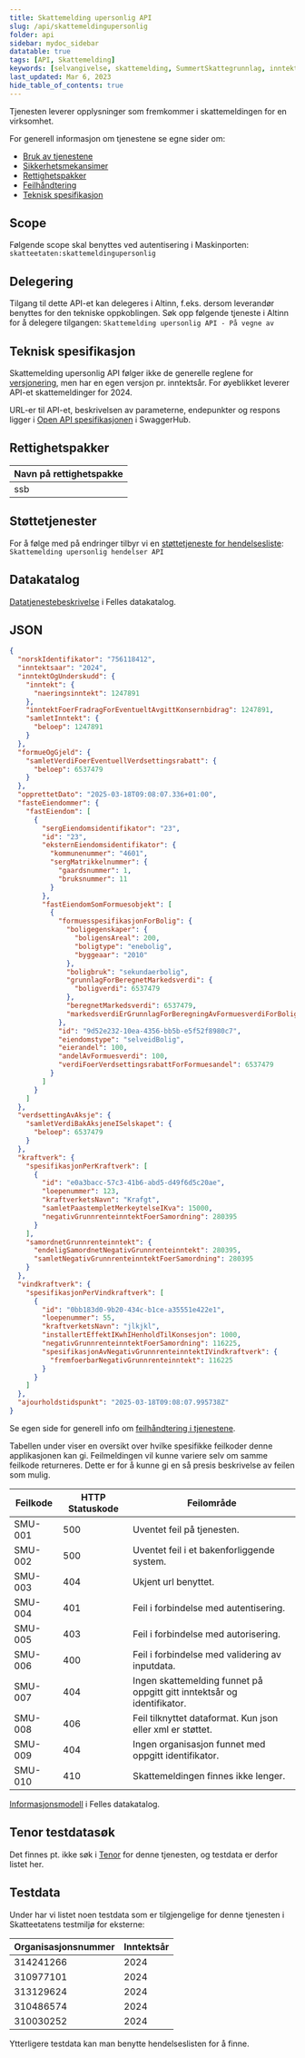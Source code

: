 ```yaml
---
title: Skattemelding upersonlig API
slug: /api/skattemeldingupersonlig
folder: api
sidebar: mydoc_sidebar
datatable: true
tags: [API, Skattemelding]
keywords: [selvangivelse, skattemelding, SummertSkattegrunnlag, inntekt, formue]
last_updated: Mar 6, 2023
hide_table_of_contents: true
---
```

<Summary>Tjenesten leverer opplysninger som fremkommer i skattemeldingen for en virksomhet.</Summary>

<Tabs underline={true}>
<TabItem headerText="Om tjenesten" itemKey="itemKey-1" default>

For generell informasjon om tjenestene se egne sider om:
* [Bruk av tjenestene](../om/bruk.md)
* [Sikkerhetsmekansimer](../om/sikkerhet.md)
* [Rettighetspakker](../om/rettighetspakker.md)
* [Feilhåndtering](../om/feil.md)
* [Teknisk spesifikasjon](../om/tekniskspesifikasjon.md)

## Scope
Følgende scope skal benyttes ved autentisering i Maskinporten: `skatteetaten:skattemeldingupersonlig`

## Delegering
Tilgang til dette API-et kan delegeres i Altinn, f.eks. dersom leverandør benyttes for den tekniske oppkoblingen. Søk opp følgende tjeneste i Altinn for å delegere tilgangen: `Skattemelding upersonlig API - På vegne av`

## Teknisk spesifikasjon
Skattemelding upersonlig API følger ikke de generelle reglene for [versjonering](../om/versjoner.md), men har en egen versjon pr. inntektsår. For øyeblikket leverer API-et skattemeldinger for 2024.
  
URL-er til API-et, beskrivelsen av parameterne, endepunkter og respons ligger i [Open API spesifikasjonen](https://app.swaggerhub.com/apis/skatteetaten/skattemelding-upersonlig-api) i SwaggerHub.

## Rettighetspakker
  
| Navn på rettighetspakke |	
|---|
| ssb |
  
## Støttetjenester
For å følge med på endringer tilbyr vi en [støttetjeneste for hendelsesliste](./hendelser.md): `Skattemelding upersonlig hendelser API`

## Datakatalog
[Datatjenestebeskrivelse](https://data.norge.no/dataservices/04d29ccb-2bd2-3512-9f0d-138ff342f360) i Felles datakatalog.

</TabItem>
<TabItem headerText="Eksempler" itemKey="itemKey-2">

## JSON

```json
{
  "norskIdentifikator": "756118412",
  "inntektsaar": "2024",
  "inntektOgUnderskudd": {
    "inntekt": {
      "naeringsinntekt": 1247891
    },
    "inntektFoerFradragForEventueltAvgittKonsernbidrag": 1247891,
    "samletInntekt": {
      "beloep": 1247891
    }
  },
  "formueOgGjeld": {
    "samletVerdiFoerEventuellVerdsettingsrabatt": {
      "beloep": 6537479
    }
  },
  "opprettetDato": "2025-03-18T09:08:07.336+01:00",
  "fasteEiendommer": {
    "fastEiendom": [
      {
        "sergEiendomsidentifikator": "23",
        "id": "23",
        "eksternEiendomsidentifikator": {
          "kommunenummer": "4601",
          "sergMatrikkelnummer": {
            "gaardsnummer": 1,
            "bruksnummer": 11
          }
        },
        "fastEiendomSomFormuesobjekt": [
          {
            "formuesspesifikasjonForBolig": {
              "boligegenskaper": {
                "boligensAreal": 200,
                "boligtype": "enebolig",
                "byggeaar": "2010"
              },
              "boligbruk": "sekundaerbolig",
              "grunnlagForBeregnetMarkedsverdi": {
                "boligverdi": 6537479
              },
              "beregnetMarkedsverdi": 6537479,
              "markedsverdiErGrunnlagForBeregningAvFormuesverdiForBolig": false
            },
            "id": "9d52e232-10ea-4356-bb5b-e5f52f8980c7",
            "eiendomstype": "selveidBolig",
            "eierandel": 100,
            "andelAvFormuesverdi": 100,
            "verdiFoerVerdsettingsrabattForFormuesandel": 6537479
          }
        ]
      }
    ]
  },
  "verdsettingAvAksje": {
    "samletVerdiBakAksjeneISelskapet": {
      "beloep": 6537479
    }
  },
  "kraftverk": {
    "spesifikasjonPerKraftverk": [
      {
        "id": "e0a3bacc-57c3-41b6-abd5-d49f6d5c20ae",
        "loepenummer": 123,
        "kraftverketsNavn": "Krafgt",
        "samletPaastempletMerkeytelseIKva": 15000,
        "negativGrunnrenteinntektFoerSamordning": 280395
      }
    ],
    "samordnetGrunnrenteinntekt": {
      "endeligSamordnetNegativGrunnrenteinntekt": 280395,
      "samletNegativGrunnrenteinntektFoerSamordning": 280395
    }
  },
  "vindkraftverk": {
    "spesifikasjonPerVindkraftverk": [
      {
        "id": "0bb183d0-9b20-434c-b1ce-a35551e422e1",
        "loepenummer": 55,
        "kraftverketsNavn": "jlkjkl",
        "installertEffektIKwhIHenholdTilKonsesjon": 1000,
        "negativGrunnrenteinntektFoerSamordning": 116225,
        "spesifikasjonAvNegativGrunnrenteinntektIVindkraftverk": {
          "fremfoerbarNegativGrunnrenteinntekt": 116225
        }
      }
    ]
  },
  "ajourholdstidspunkt": "2025-03-18T09:08:07.995738Z"
}
```

</TabItem>
<TabItem headerText="Feilkoder" itemKey="itemKey-3">

Se egen side for generell info om [feilhåndtering i tjenestene](../om/feil.md).

Tabellen under viser en oversikt over hvilke spesifikke feilkoder denne applikasjonen kan gi. Feilmeldingen vil kunne variere selv om samme feilkode returneres. Dette er for å kunne gi en så presis beskrivelse av feilen som mulig.
  
| Feilkode | HTTP Statuskode | Feilområde                                                              |
|----------|-----------------|-------------------------------------------------------------------------|
| SMU-001  | 500             | Uventet feil på tjenesten.                                              |
| SMU-002   | 500             | Uventet feil i et bakenforliggende system.                              |
| SMU-003   | 404             | Ukjent url benyttet.                                                    |
| SMU-004   | 401             | Feil i forbindelse med autentisering.                                   |
| SMU-005   | 403             | Feil i forbindelse med autorisering.                                    |
| SMU-006   | 400             | Feil i forbindelse med validering av inputdata.                         |
| SMU-007   | 404             | Ingen skattemelding funnet på oppgitt gitt inntektsår og identifikator. |
| SMU-008   | 406             | Feil tilknyttet dataformat. Kun json eller xml er støttet.              |
| SMU-009   | 404             | Ingen organisasjon funnet med oppgitt identifikator.                    |
| SMU-010   | 410             | Skattemeldingen finnes ikke lenger.                                     |
  
</TabItem>
<TabItem headerText="Informasjonsmodell" itemKey="itemKey-4">

[Informasjonsmodell](https://data.norge.no/informationmodels/e48e70c9-70b2-3349-9c32-983febe9a2e6) i Felles datakatalog. 

</TabItem>
<TabItem headerText="Test" itemKey="itemKey-5">  

## Tenor testdatasøk
Det finnes pt. ikke søk i [Tenor](../test/tenor.md) for denne tjenesten, og testdata er derfor listet her.

## Testdata

Under har vi listet noen testdata som er tilgjengelige for denne tjenesten i Skatteetatens testmiljø for eksterne: 

| Organisasjonsnummer | Inntektsår |
|---|------------|
| 314241266  | 2024       |
| 310977101  | 2024       |
| 313129624  | 2024       |
| 310486574  | 2024       |
| 310030252  | 2024       |
  
Ytterligere testdata kan man benytte hendelseslisten for å finne.
  
</TabItem>
</Tabs>

